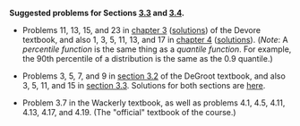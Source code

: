 **Suggested problems for Sections [3.3](https://mml.johnmyersmath.com/stats-book/chapters/03-random-variables.html#discrete-and-continuous-random-variables) and [3.4](https://mml.johnmyersmath.com/stats-book/chapters/03-random-variables.html#distribution-and-quantile-functions).**

* Problems 11, 13, 15, and 23 in [chapter 3](https://drive.google.com/file/d/1S3-JeIbReADxBhSBrd_Lxe_n_azo12NI/view?usp=drive_link) ([solutions](https://drive.google.com/file/d/1S2uRDDC2taFJdRA6NrjPKtfGFn4y8Jh1/view?usp=drive_link)) of the Devore textbook, and also 1, 3, 5, 11, 13, and 17 in [chapter 4](https://drive.google.com/file/d/1S52tkodAATAipjSN4YBEkNjzFKxzN5Rz/view?usp=drive_link) ([solutions](https://drive.google.com/file/d/1S5ZT-fsKePJhexiw-D04IC-4KuiXFBxq/view?usp=drive_link)). (_Note_: A _percentile function_ is the same thing as a _quantile function_. For example, the 90th percentile of a distribution is the same as the 0.9 quantile.)

* Problems 3, 5, 7, and 9 in [section 3.2](https://drive.google.com/file/d/1S4ItmZQ8upAPTsd51oa6ZLXO9jk8xT_9/view?usp=drive_link) of the DeGroot textbook, and also 3, 5, 11, and 15 in [section 3.3](https://drive.google.com/file/d/1S4LU6Ece_kJF5X19Ec3NkjIpuxnhhrFr/view?usp=drive_link). Solutions for both sections are [here](https://drive.google.com/file/d/1S31ngPbiBSRXimzE-_9rBZX9nCaX3lTD/view?usp=drive_link).

* Problem 3.7 in the Wackerly textbook, as well as problems 4.1, 4.5, 4.11, 4.13, 4.17, and 4.19. (The "official" textbook of the course.)